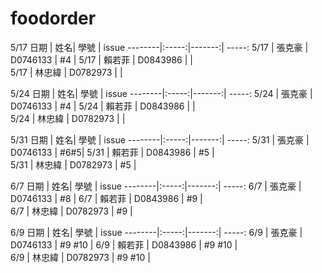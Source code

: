 # foodorder
5/17 
日期     | 姓名| 學號 | issue
--------|:-----:|-------:| -----:
5/17    | 張克豪 | D0746133 | #4 |
5/17    | 賴若菲 | D0843986 |  |   
5/17    | 林忠緯 | D0782973 |  |

5/24 
日期     | 姓名| 學號 | issue
--------|:-----:|-------:| -----:
5/24    | 張克豪 | D0746133 | #4 |
5/24    | 賴若菲 | D0843986 |  |   
5/24    | 林忠緯 | D0782973 |  |

5/31 
日期     | 姓名| 學號 | issue
--------|:-----:|-------:| -----:
5/31    | 張克豪 | D0746133 | #6#5|
5/31    | 賴若菲 | D0843986 | #5 |   
5/31    | 林忠緯 | D0782973 | #5 |   

6/7
日期     | 姓名| 學號 | issue
--------|:-----:|-------:| -----:
6/7    | 張克豪 | D0746133 | #8 |
6/7    | 賴若菲 | D0843986 | #9 |   
6/7    | 林忠緯 | D0782973 | #9 |   

6/9
日期     | 姓名| 學號 | issue
--------|:-----:|-------:| -----:
6/9    | 張克豪 | D0746133 | #9 #10 |
6/9    | 賴若菲 | D0843986 | #9 #10 |   
6/9    | 林忠緯 | D0782973 | #9 #10 |  
